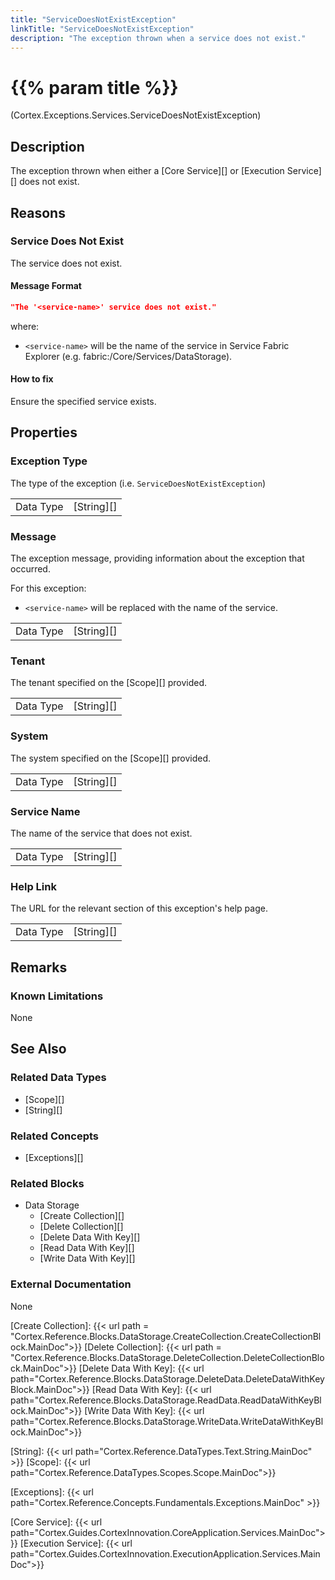 ```yaml
---
title: "ServiceDoesNotExistException"
linkTitle: "ServiceDoesNotExistException"
description: "The exception thrown when a service does not exist."
---
```


# {{% param title %}}

<p class="namespace">(Cortex.Exceptions.Services.ServiceDoesNotExistException)</p>

## Description

The exception thrown when either a [Core Service][] or [Execution Service][] does not exist.

## Reasons

### Service Does Not Exist

The service does not exist.

#### Message Format

```json
"The '<service-name>' service does not exist."
```

where:
- `<service-name>` will be the name of the service in Service Fabric Explorer (e.g. fabric:/Core/Services/DataStorage).

#### How to fix

Ensure the specified service exists.

## Properties

### Exception Type

The type of the exception (i.e. `ServiceDoesNotExistException`)

| | |
|-----------|------------|
| Data Type | [String][] |

### Message

The exception message, providing information about the exception that occurred.

For this exception:
- `<service-name>` will be replaced with the name of the service.

| | |
|-----------|------------|
| Data Type | [String][] |

### Tenant

The tenant specified on the [Scope][] provided.

| | |
|-----------|---------------------------|
| Data Type | [String][] |

### System

The system specified on the [Scope][] provided.

| | |
|-----------|---------------------------|
| Data Type | [String][] |

### Service Name

The name of the service that does not exist.

| | |
|-----------|---------------------------|
| Data Type | [String][] |

### Help Link

The URL for the relevant section of this exception's help page.

| | |
|-----------|------------|
| Data Type | [String][] |

## Remarks

### Known Limitations

None

## See Also

### Related Data Types

* [Scope][]
* [String][]

### Related Concepts

* [Exceptions][]

### Related Blocks

- Data Storage
    - [Create Collection][]
    - [Delete Collection][]
    - [Delete Data With Key][]
    - [Read Data With Key][]
    - [Write Data With Key][]

### External Documentation

None

[Create Collection]: {{< url path = "Cortex.Reference.Blocks.DataStorage.CreateCollection.CreateCollectionBlock.MainDoc">}}
[Delete Collection]: {{< url path = "Cortex.Reference.Blocks.DataStorage.DeleteCollection.DeleteCollectionBlock.MainDoc">}}
[Delete Data With Key]: {{< url path="Cortex.Reference.Blocks.DataStorage.DeleteData.DeleteDataWithKeyBlock.MainDoc">}}
[Read Data With Key]: {{< url path="Cortex.Reference.Blocks.DataStorage.ReadData.ReadDataWithKeyBlock.MainDoc">}}
[Write Data With Key]: {{< url path="Cortex.Reference.Blocks.DataStorage.WriteData.WriteDataWithKeyBlock.MainDoc">}}

[String]: {{< url path="Cortex.Reference.DataTypes.Text.String.MainDoc" >}}
[Scope]: {{< url path="Cortex.Reference.DataTypes.Scopes.Scope.MainDoc">}}

[Exceptions]: {{< url path="Cortex.Reference.Concepts.Fundamentals.Exceptions.MainDoc" >}}

[Core Service]: {{< url path="Cortex.Guides.CortexInnovation.CoreApplication.Services.MainDoc">}}
[Execution Service]: {{< url path="Cortex.Guides.CortexInnovation.ExecutionApplication.Services.MainDoc">}}
